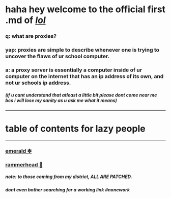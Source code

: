 # haha hey welcome to the official first .md of [*lol*](https://github.com/nuunya/lol) 
### q: what are proxies?
### yap: proxies are simple to describe whenever one is trying to uncover the flaws of ur school computer.
### a: a proxy server is essentially a computer inside of ur computer on the internet that has an ip address of its own, and not ur schools ip address.
##### **(if u cant understand that atleast a little bit please dont come near me bcs i will lose my sanity as u ask me what it means)**
---
# table of contents for lazy people
---
### **[emerald ❇]()**

### **[rammerhead 🦈]()**
##### note: **to those coming from my district, ALL ARE PATCHED.** 
##### **dont even bother searching for a working link #nonework**
